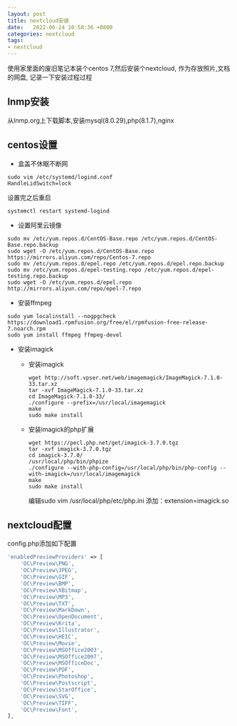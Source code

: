```yaml
---
layout: post
title: nextcloud安装
date:   2022-06-24 10:58:36 +0800
categories: nextcloud
tags:
- nextcloud
---
```


使用家里面的废旧笔记本装个centos 7,然后安装个nextcloud, 作为存放照片,文档的网盘, 记录一下安装过程过程

## lnmp安装

从lnmp.org上下载脚本,安装mysql(8.0.29),php(8.1.7),nginx

## centos设置

* 盒盖不休眠不断网

``` shell
sudo vim /etc/systemd/logind.conf
HandleLidSwitch=lock
```

设置完之后重启

``` shell
systemctl restart systemd-logind
```

* 设置阿里云镜像

``` shell
sudo mv /etc/yum.repos.d/CentOS-Base.repo /etc/yum.repos.d/CentOS-Base.repo.backup
sudo wget -O /etc/yum.repos.d/CentOS-Base.repo https://mirrors.aliyun.com/repo/Centos-7.repo
sudo mv /etc/yum.repos.d/epel.repo /etc/yum.repos.d/epel.repo.backup
sudo mv /etc/yum.repos.d/epel-testing.repo /etc/yum.repos.d/epel-testing.repo.backup
sudo wget -O /etc/yum.repos.d/epel.repo http://mirrors.aliyun.com/repo/epel-7.repo
```

* 安装ffmpeg

``` shell
sudo yum localinstall --nogpgcheck https://download1.rpmfusion.org/free/el/rpmfusion-free-release-7.noarch.rpm
sudo yum install ffmpeg ffmpeg-devel
```

* 安装imagick
  * 安装imagick

    ``` shell
    wget http://soft.vpser.net/web/imagemagick/ImageMagick-7.1.0-33.tar.xz
    tar -xvf ImageMagick-7.1.0-33.tar.xz 
    cd ImageMagick-7.1.0-33/
    ./configure --prefix=/usr/local/imagemagick
    make
    sudo make install 
    ```

  * 安装imagick的php扩展

    ``` shell
    wget https://pecl.php.net/get/imagick-3.7.0.tgz
    tar -xvf imagick-3.7.0.tgz 
    cd imagick-3.7.0/
    /usr/local/php/bin/phpize
    ./configure --with-php-config=/usr/local/php/bin/php-config --with-imagick=/usr/local/imagemagick
    make
    sudo make install
    ```

    编辑sudo vim /usr/local/php/etc/php.ini 添加：extension=imagick.so

## nextcloud配置

config.php添加如下配置

``` php
'enabledPreviewProviders' => [
    'OC\Preview\PNG',
    'OC\Preview\JPEG',
    'OC\Preview\GIF',
    'OC\Preview\BMP',
    'OC\Preview\XBitmap',
    'OC\Preview\MP3',
    'OC\Preview\TXT',
    'OC\Preview\MarkDown',
    'OC\Preview\OpenDocument',
    'OC\Preview\Krita',
    'OC\Preview\Illustrator',
    'OC\Preview\HEIC',
    'OC\Preview\Movie',
    'OC\Preview\MSOffice2003',
    'OC\Preview\MSOffice2007',
    'OC\Preview\MSOfficeDoc',
    'OC\Preview\PDF',
    'OC\Preview\Photoshop',
    'OC\Preview\Postscript',
    'OC\Preview\StarOffice',
    'OC\Preview\SVG',
    'OC\Preview\TIFF',
    'OC\Preview\Font',
],
```
